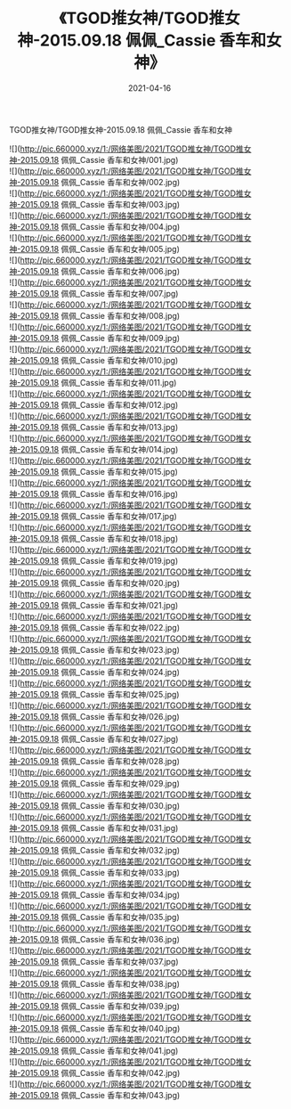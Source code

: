 ﻿---
layout: post
title:  《TGOD推女神/TGOD推女神-2015.09.18 佩佩_Cassie 香车和女神》
date:   2021-04-16
img: http://pic.660000.xyz/1:/网络美图/2021/TGOD推女神/TGOD推女神-2015.09.18 佩佩_Cassie 香车和女神/000.jpg
categories: [美女, 清纯, 唯美]
---

TGOD推女神/TGOD推女神-2015.09.18 佩佩_Cassie 香车和女神

 ![](http://pic.660000.xyz/1:/网络美图/2021/TGOD推女神/TGOD推女神-2015.09.18 佩佩_Cassie 香车和女神/001.jpg) <br>![](http://pic.660000.xyz/1:/网络美图/2021/TGOD推女神/TGOD推女神-2015.09.18 佩佩_Cassie 香车和女神/002.jpg) <br>![](http://pic.660000.xyz/1:/网络美图/2021/TGOD推女神/TGOD推女神-2015.09.18 佩佩_Cassie 香车和女神/003.jpg) <br>![](http://pic.660000.xyz/1:/网络美图/2021/TGOD推女神/TGOD推女神-2015.09.18 佩佩_Cassie 香车和女神/004.jpg) <br>![](http://pic.660000.xyz/1:/网络美图/2021/TGOD推女神/TGOD推女神-2015.09.18 佩佩_Cassie 香车和女神/005.jpg) <br>![](http://pic.660000.xyz/1:/网络美图/2021/TGOD推女神/TGOD推女神-2015.09.18 佩佩_Cassie 香车和女神/006.jpg) <br>![](http://pic.660000.xyz/1:/网络美图/2021/TGOD推女神/TGOD推女神-2015.09.18 佩佩_Cassie 香车和女神/007.jpg) <br>![](http://pic.660000.xyz/1:/网络美图/2021/TGOD推女神/TGOD推女神-2015.09.18 佩佩_Cassie 香车和女神/008.jpg) <br>![](http://pic.660000.xyz/1:/网络美图/2021/TGOD推女神/TGOD推女神-2015.09.18 佩佩_Cassie 香车和女神/009.jpg) <br>![](http://pic.660000.xyz/1:/网络美图/2021/TGOD推女神/TGOD推女神-2015.09.18 佩佩_Cassie 香车和女神/010.jpg) <br>![](http://pic.660000.xyz/1:/网络美图/2021/TGOD推女神/TGOD推女神-2015.09.18 佩佩_Cassie 香车和女神/011.jpg) <br>![](http://pic.660000.xyz/1:/网络美图/2021/TGOD推女神/TGOD推女神-2015.09.18 佩佩_Cassie 香车和女神/012.jpg) <br>![](http://pic.660000.xyz/1:/网络美图/2021/TGOD推女神/TGOD推女神-2015.09.18 佩佩_Cassie 香车和女神/013.jpg) <br>![](http://pic.660000.xyz/1:/网络美图/2021/TGOD推女神/TGOD推女神-2015.09.18 佩佩_Cassie 香车和女神/014.jpg) <br>![](http://pic.660000.xyz/1:/网络美图/2021/TGOD推女神/TGOD推女神-2015.09.18 佩佩_Cassie 香车和女神/015.jpg) <br>![](http://pic.660000.xyz/1:/网络美图/2021/TGOD推女神/TGOD推女神-2015.09.18 佩佩_Cassie 香车和女神/016.jpg) <br>![](http://pic.660000.xyz/1:/网络美图/2021/TGOD推女神/TGOD推女神-2015.09.18 佩佩_Cassie 香车和女神/017.jpg) <br>![](http://pic.660000.xyz/1:/网络美图/2021/TGOD推女神/TGOD推女神-2015.09.18 佩佩_Cassie 香车和女神/018.jpg) <br>![](http://pic.660000.xyz/1:/网络美图/2021/TGOD推女神/TGOD推女神-2015.09.18 佩佩_Cassie 香车和女神/019.jpg) <br>![](http://pic.660000.xyz/1:/网络美图/2021/TGOD推女神/TGOD推女神-2015.09.18 佩佩_Cassie 香车和女神/020.jpg) <br>![](http://pic.660000.xyz/1:/网络美图/2021/TGOD推女神/TGOD推女神-2015.09.18 佩佩_Cassie 香车和女神/021.jpg) <br>![](http://pic.660000.xyz/1:/网络美图/2021/TGOD推女神/TGOD推女神-2015.09.18 佩佩_Cassie 香车和女神/022.jpg) <br>![](http://pic.660000.xyz/1:/网络美图/2021/TGOD推女神/TGOD推女神-2015.09.18 佩佩_Cassie 香车和女神/023.jpg) <br>![](http://pic.660000.xyz/1:/网络美图/2021/TGOD推女神/TGOD推女神-2015.09.18 佩佩_Cassie 香车和女神/024.jpg) <br>![](http://pic.660000.xyz/1:/网络美图/2021/TGOD推女神/TGOD推女神-2015.09.18 佩佩_Cassie 香车和女神/025.jpg) <br>![](http://pic.660000.xyz/1:/网络美图/2021/TGOD推女神/TGOD推女神-2015.09.18 佩佩_Cassie 香车和女神/026.jpg) <br>![](http://pic.660000.xyz/1:/网络美图/2021/TGOD推女神/TGOD推女神-2015.09.18 佩佩_Cassie 香车和女神/027.jpg) <br>![](http://pic.660000.xyz/1:/网络美图/2021/TGOD推女神/TGOD推女神-2015.09.18 佩佩_Cassie 香车和女神/028.jpg) <br>![](http://pic.660000.xyz/1:/网络美图/2021/TGOD推女神/TGOD推女神-2015.09.18 佩佩_Cassie 香车和女神/029.jpg) <br>![](http://pic.660000.xyz/1:/网络美图/2021/TGOD推女神/TGOD推女神-2015.09.18 佩佩_Cassie 香车和女神/030.jpg) <br>![](http://pic.660000.xyz/1:/网络美图/2021/TGOD推女神/TGOD推女神-2015.09.18 佩佩_Cassie 香车和女神/031.jpg) <br>![](http://pic.660000.xyz/1:/网络美图/2021/TGOD推女神/TGOD推女神-2015.09.18 佩佩_Cassie 香车和女神/032.jpg) <br>![](http://pic.660000.xyz/1:/网络美图/2021/TGOD推女神/TGOD推女神-2015.09.18 佩佩_Cassie 香车和女神/033.jpg) <br>![](http://pic.660000.xyz/1:/网络美图/2021/TGOD推女神/TGOD推女神-2015.09.18 佩佩_Cassie 香车和女神/034.jpg) <br>![](http://pic.660000.xyz/1:/网络美图/2021/TGOD推女神/TGOD推女神-2015.09.18 佩佩_Cassie 香车和女神/035.jpg) <br>![](http://pic.660000.xyz/1:/网络美图/2021/TGOD推女神/TGOD推女神-2015.09.18 佩佩_Cassie 香车和女神/036.jpg) <br>![](http://pic.660000.xyz/1:/网络美图/2021/TGOD推女神/TGOD推女神-2015.09.18 佩佩_Cassie 香车和女神/037.jpg) <br>![](http://pic.660000.xyz/1:/网络美图/2021/TGOD推女神/TGOD推女神-2015.09.18 佩佩_Cassie 香车和女神/038.jpg) <br>![](http://pic.660000.xyz/1:/网络美图/2021/TGOD推女神/TGOD推女神-2015.09.18 佩佩_Cassie 香车和女神/039.jpg) <br>![](http://pic.660000.xyz/1:/网络美图/2021/TGOD推女神/TGOD推女神-2015.09.18 佩佩_Cassie 香车和女神/040.jpg) <br>![](http://pic.660000.xyz/1:/网络美图/2021/TGOD推女神/TGOD推女神-2015.09.18 佩佩_Cassie 香车和女神/041.jpg) <br>![](http://pic.660000.xyz/1:/网络美图/2021/TGOD推女神/TGOD推女神-2015.09.18 佩佩_Cassie 香车和女神/042.jpg) <br>![](http://pic.660000.xyz/1:/网络美图/2021/TGOD推女神/TGOD推女神-2015.09.18 佩佩_Cassie 香车和女神/043.jpg) <br>